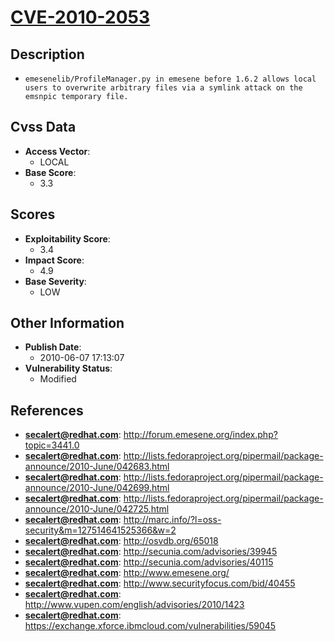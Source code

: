 
# [CVE-2010-2053](https://cve.mitre.org/cgi-bin/cvename.cgi?name=CVE-2010-2053)

## Description

- `emesenelib/ProfileManager.py in emesene before 1.6.2 allows local users to overwrite arbitrary files via a symlink attack on the emsnpic temporary file.`

## Cvss Data

- **Access Vector**:
  - LOCAL
- **Base Score**:
  - 3.3

## Scores

- **Exploitability Score**:
  - 3.4
- **Impact Score**:
  - 4.9
- **Base Severity**:
  - LOW

## Other Information

- **Publish Date**:
  - 2010-06-07 17:13:07
- **Vulnerability Status**:
  - Modified

## References

- **secalert@redhat.com**: http://forum.emesene.org/index.php?topic=3441.0
- **secalert@redhat.com**: http://lists.fedoraproject.org/pipermail/package-announce/2010-June/042683.html
- **secalert@redhat.com**: http://lists.fedoraproject.org/pipermail/package-announce/2010-June/042699.html
- **secalert@redhat.com**: http://lists.fedoraproject.org/pipermail/package-announce/2010-June/042725.html
- **secalert@redhat.com**: http://marc.info/?l=oss-security&m=127514641525366&w=2
- **secalert@redhat.com**: http://osvdb.org/65018
- **secalert@redhat.com**: http://secunia.com/advisories/39945
- **secalert@redhat.com**: http://secunia.com/advisories/40115
- **secalert@redhat.com**: http://www.emesene.org/
- **secalert@redhat.com**: http://www.securityfocus.com/bid/40455
- **secalert@redhat.com**: http://www.vupen.com/english/advisories/2010/1423
- **secalert@redhat.com**: https://exchange.xforce.ibmcloud.com/vulnerabilities/59045
